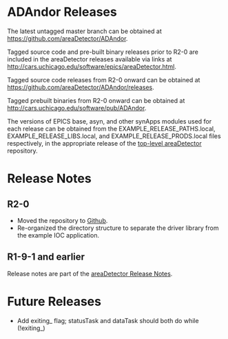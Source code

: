 ADAndor Releases
==================

The latest untagged master branch can be obtained at
https://github.com/areaDetector/ADAndor.

Tagged source code and pre-built binary releases prior to R2-0 are included
in the areaDetector releases available via links at
http://cars.uchicago.edu/software/epics/areaDetector.html.

Tagged source code releases from R2-0 onward can be obtained at 
https://github.com/areaDetector/ADAndor/releases.

Tagged prebuilt binaries from R2-0 onward can be obtained at
http://cars.uchicago.edu/software/pub/ADAndor.

The versions of EPICS base, asyn, and other synApps modules used for each release can be obtained from 
the EXAMPLE_RELEASE_PATHS.local, EXAMPLE_RELEASE_LIBS.local, and EXAMPLE_RELEASE_PRODS.local
files respectively, in the appropriate release of the 
[top-level areaDetector](https://github.com/areaDetector/areaDetector) repository.


Release Notes
=============

R2-0
----
* Moved the repository to [Github](https://github.com/areaDetector/ADmarCCD).
* Re-organized the directory structure to separate the driver library from the example IOC application.


R1-9-1 and earlier
------------------
Release notes are part of the
[areaDetector Release Notes](http://cars.uchicago.edu/software/epics/areaDetectorReleaseNotes.html).


Future Releases
===============
* Add exiting_ flag; statusTask and dataTask should both do while (!exiting_)
